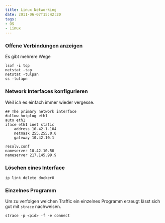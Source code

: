 ```yaml
---
title: Linux Networking
date: 2011-06-07T15:42:20
tags:
- OS
- Linux
---
```


### Offene Verbindungen anzeigen

Es gibt mehrere Wege

    lsof -i tcp
    netstat -tap
    netstat -tulpan
    ss -tulapn

### Network Interfaces konfigurieren

Weil ich es einfach immer wieder vergesse.

    ## The primary network interface
    #allow-hotplug eth1
    auto eth1
    iface eth1 inet static
        address 10.42.1.104
        netmask 255.255.0.0
        gateway 10.42.10.1

    resolv.conf
    nameserver 10.42.10.50
    nameserver 217.145.99.9


### Löschen eines Interface

    ip link delete docker0

### Einzelnes Programm

Um zu verfolgen welchen Traffic ein einzelnes Programm erzeugt lässt sich gut
mit `strace` nachweisen.

    strace -p <pid> -f -e connect

